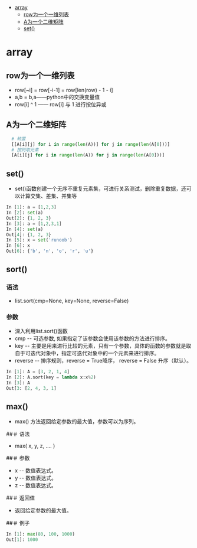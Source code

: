 <!-- TOC depthFrom:1 depthTo:6 withLinks:1 updateOnSave:1 orderedList:0 -->

- [array](#array)
	- [row为一个一维列表](#row为一个一维列表)
	- [A为一个二维矩阵](#a为一个二维矩阵)
	- [set()](#set)

<!-- /TOC -->
# array

## row为一个一维列表

+ row[~i] = row[-i-1] = row[len(row) - 1 - i]
+ a,b = b,a——python中的交换变量值
+ row[i] ^ 1 —— row[i] 与 1 进行按位异或

## A为一个二维矩阵
```python
  # 转置
  [[A[i][j] for i in range(len(A))] for j in range(len(A[0]))]
  # 按列取元素
  [A[i][j] for i in range(len(A)) for j in range(len(A[0]))]
```

## set()
+ set()函数创建一个无序不重复元素集，可进行关系测试，删除重复数据，还可以计算交集、差集、并集等

```python
In [1]: a = [1,2,3]
In [2]: set(a)
Out[2]: {1, 2, 3}
In [3]: a = [1,2,3,1]
In [4]: set(a)
Out[4]: {1, 2, 3}
In [5]: x = set('runoob')
In [6]: x
Out[6]: {'b', 'n', 'o', 'r', 'u'}
```

## sort()

### 语法
+ list.sort(cmp=None, key=None, reverse=False)

### 参数

+ 深入利用list.sort()函数
+ cmp -- 可选参数, 如果指定了该参数会使用该参数的方法进行排序。
+ key -- 主要是用来进行比较的元素，只有一个参数，具体的函数的参数就是取自于可迭代对象中，指定可迭代对象中的一个元素来进行排序。
+ reverse -- 排序规则，reverse = True降序， reverse = False 升序（默认）。

```python
In [1]: A = [3, 2, 1, 4]
In [2]: A.sort(key = lambda x:x%2)
In [3]: A
Out[3: [2, 4, 3, 1]
```

## max()
+ max() 方法返回给定参数的最大值，参数可以为序列。

##＃ 语法
+ max( x, y, z, .... )

##＃ 参数
+ x -- 数值表达式。
+ y -- 数值表达式。
+ z -- 数值表达式。

##＃ 返回值
+ 返回给定参数的最大值。

##＃ 例子
```python
In [1]: max(80, 100, 1000)
Out[1]: 1000
```
